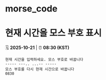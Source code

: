 # morse_code
# 현재 시간을 모스 부호 표시
<!-- MORSE_TIME_START -->
🗓️ **2025-10-21** | ⏰ **08:30 (KST)**

```
현재 시간을 입력하세요. 모스 부호로 바꿉니다
----- ---.. ...-- -----
모스 부호를 다시 현재 시간으로 바꿉니다
0830
```
<!-- MORSE_TIME_END -->
